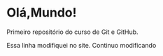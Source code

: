 # Olá,Mundo!
 Primeiro repositório do curso de Git e GitHub.

Essa linha modifiquei no site.
Continuo modificando

